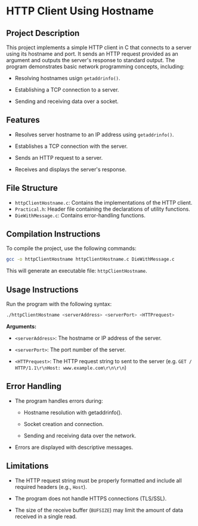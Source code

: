 # HTTP Client Using Hostname

## Project Description
This project implements a simple HTTP client in C that connects to a server using its hostname and port. It sends an HTTP request provided as an argument and outputs the server's response to standard output.
The program demonstrates basic network programming concepts, including:
- Resolving hostnames usign ``getaddrinfo()``.

- Establishing a TCP connection to a server.

- Sending and receiving data over a socket.

## Features

- Resolves server hostname to an IP address using ``getaddrinfo()``.

- Establishes a TCP connection with the server.

- Sends an HTTP request to a server.

- Receives and displays the server's response.

## File Structure
- ``httpClientHostname.c``: Contains the implementations of the HTTP client.
- ``Practical.h``: Header file containing the declarations of utility functions.
- ``DieWithMessage.c``: Contains error-handling functions.

## Compilation Instructions
To compile the project, use the following commands:
~~~ bash
gcc -o httpClientHostname httpClientHostname.c DieWithMessage.c
~~~
This will generate an executable file: ``httpClientHostname``.

## Usage Instructions

Run the program with the following syntax:
~~~bash
./httpClientHostname <serverAddress> <serverPort> <HTTPrequest>
~~~
**Arguments:**
- ``<serverAddress>``: The hostname or IP address of the server.

- ``<serverPort>``: The port number of the server.

- ``<HTTPrequest>``: The HTTP request string to sent to the server (e.g. ``GET / HTTP/1.1\r\nHost: www.example.com\r\n\r\n``)

## Error Handling
- The program handles errors during:

    - Hostname resolution with getaddrinfo().
    
    - Socket creation and connection.
    
    - Sending and receiving data over the network.

- Errors are displayed with descriptive messages.

## Limitations
- The HTTP request string must be properly formatted and include all required headers (e.g., ``Host``).

- The program does not handle HTTPS connections (TLS/SSL).

- The size of the receive buffer (``BUFSIZE``) may limit the amount of data received in a single read.